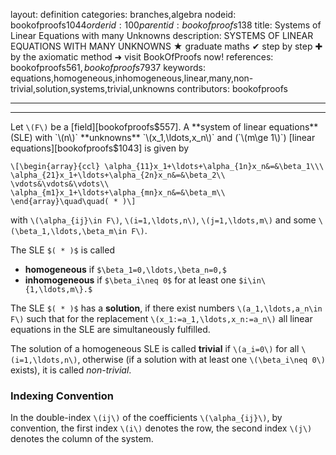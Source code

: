 layout: definition
categories: branches,algebra
nodeid: bookofproofs$1044
orderid: 100
parentid: bookofproofs$138
title: Systems of Linear Equations with many Unknowns
description: SYSTEMS OF LINEAR EQUATIONS WITH MANY UNKNOWNS &#9733; graduate maths &#10004; step by step &#10010; by the axiomatic method &#10140; visit BookOfProofs now!
references: bookofproofs$561,bookofproofs$7937
keywords: equations,homogeneous,inhomogeneous,linear,many,non-trivial,solution,systems,trivial,unknowns
contributors: bookofproofs

---


---

Let `\(F\)` be a [field][bookofproofs$557]. A **system of linear equations** (SLE) with `\(n\)` **unknowns** `\(x_1,\ldots,x_n\)` and (`\(m\ge 1\)`) [linear equations][bookofproofs$1043] is given by 

`\[\begin{array}{ccl}
\alpha_{11}x_1+\ldots+\alpha_{1n}x_n&=&\beta_1\\\
\alpha_{21}x_1+\ldots+\alpha_{2n}x_n&=&\beta_2\\
\vdots&\vdots&\vdots\\
\alpha_{m1}x_1+\ldots+\alpha_{mn}x_n&=&\beta_m\\
\end{array}\quad\quad( * )\]`

with `\(\alpha_{ij}\in F\)`, `\(i=1,\ldots,n\)`, `\(j=1,\ldots,m\)` and some `\(\beta_1,\ldots,\beta_m\in F\)`.

The SLE `$( * )$` is called 
* **homogeneous** if `$\beta_1=0,\ldots,\beta_n=0,$`
* **inhomogeneous** if `$\beta_i\neq 0$` for at least one `$i\in\{1,\ldots,m\}.$`

The SLE  `$( * )$`  has a **solution**, if there exist numbers `\(a_1,\ldots,a_n\in F\)` such that for the replacement `\(x_1:=a_1,\ldots,x_n:=a_n\)` all linear equations in the SLE are simultaneously fulfilled.

The solution of a homogeneous SLE is called **trivial** if `\(a_i=0\)` for all `\(i=1,\ldots,n\)`, otherwise (if a solution with at least one `\(\beta_i\neq 0\)` exists), it is called *non-trivial*. 

### Indexing Convention 

In the double-index `\(ij\)` of the coefficients `\(\alpha_{ij}\)`, by convention, the first index `\(i\)` denotes the row, the second index `\(j\)` denotes the column of the system.
